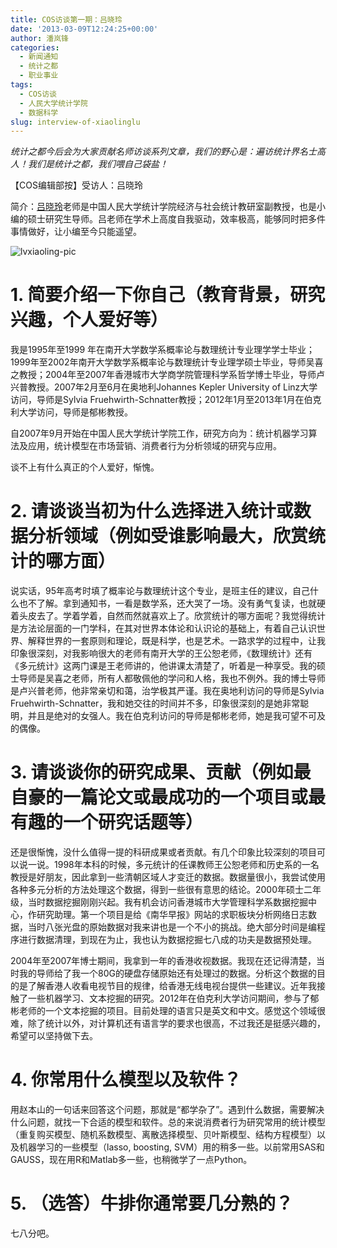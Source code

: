 ```yaml
---
title: COS访谈第一期：吕晓玲
date: '2013-03-09T12:24:25+00:00'
author: 潘岚锋
categories:
  - 新闻通知
  - 统计之都
  - 职业事业
tags:
  - COS访谈
  - 人民大学统计学院
  - 数据科学
slug: interview-of-xiaolinglu
---
```


_统计之都今后会为大家贡献名师访谈系列文章，我们的野心是：遍访统计界名士高人！我们是统计之都，我们喂自己袋盐！_

【COS编辑部按】受访人：吕晓玲</span>

简介：[吕晓玲](http://stat.ruc.edu.cn/a/jiaoxuetuandui/jiaoyanshi/2011/0219/128.html)老师是中国人民大学统计学院经济与社会统计教研室副教授，也是小编的硕士研究生导师。吕老师在学术上高度自我驱动，效率极高，能够同时把多件事情做好，让小编至今只能遥望。

![lvxiaoling-pic](http://stat.ruc.edu.cn/uploads/teacher/lvxiaoling.jpg)

# 1. 简要介绍一下你自己（教育背景，研究兴趣，个人爱好等）

我是1995年至1999 年在南开大学数学系概率论与数理统计专业理学学士毕业；1999年至2002年南开大学数学系概率论与数理统计专业理学硕士毕业，导师吴喜之教授；2004年至2007年香港城市大学商学院管理科学系哲学博士毕业，导师卢兴普教授。2007年2月至6月在奥地利Johannes Kepler University of Linz大学访问，导师是Sylvia Fruehwirth-Schnatter教授；2012年1月至2013年1月在伯克利大学访问，导师是郁彬教授。
  
自2007年9月开始在中国人民大学统计学院工作，研究方向为：统计机器学习算法及应用，统计模型在市场营销、消费者行为分析领域的研究与应用。
  
谈不上有什么真正的个人爱好，惭愧。

# 2. 请谈谈当初为什么选择进入统计或数据分析领域（例如受谁影响最大，欣赏统计的哪方面）

说实话，95年高考时填了概率论与数理统计这个专业，是班主任的建议，自己什么也不了解。拿到通知书，一看是数学系，还大哭了一场。没有勇气复读，也就硬着头皮去了。学着学着，自然而然就喜欢上了。欣赏统计的哪方面呢？我觉得统计是方法论层面的一门学科，在其对世界本体论和认识论的基础上，有着自己认识世界、解释世界的一套原则和理论，既是科学，也是艺术。一路求学的过程中，让我印象很深刻，对我影响很大的老师有南开大学的王公恕老师，《数理统计》还有《多元统计》这两门课是王老师讲的，他讲课太清楚了，听着是一种享受。我的硕士导师是吴喜之老师，所有人都敬佩他的学问和人格，我也不例外。我的博士导师是卢兴普老师，他非常亲切和蔼，治学极其严谨。我在奥地利访问的导师是Sylvia Fruehwirth-Schnatter，我和她交往的时间并不多，印象很深刻的是她非常聪明，并且是绝对的女强人。我在伯克利访问的导师是郁彬老师，她是我可望不可及的偶像。

# 3. 请谈谈你的研究成果、贡献（例如最自豪的一篇论文或最成功的一个项目或最有趣的一个研究话题等）

还是很惭愧，没什么值得一提的科研成果或者贡献。有几个印象比较深刻的项目可以说一说。1998年本科的时候，多元统计的任课教师王公恕老师和历史系的一名教授是好朋友，因此拿到一些清朝区域人才变迁的数据。数据量很小，我尝试使用各种多元分析的方法处理这个数据，得到一些很有意思的结论。2000年硕士二年级，当时数据挖掘刚刚兴起。我有机会访问香港城市大学管理科学系数据挖掘中心，作研究助理。第一个项目是给《南华早报》网站的求职板块分析网络日志数据，当时八张光盘的原始数据对我来讲也是一个不小的挑战。绝大部分时间是编程序进行数据清理，到现在为止，我也认为数据挖掘七八成的功夫是数据预处理。
  
2004年至2007年博士期间，我拿到一年的香港收视数据。我现在还记得清楚，当时我的导师给了我一个80G的硬盘存储原始还有处理过的数据。分析这个数据的目的是了解香港人收看电视节目的规律，给香港无线电视台提供一些建议。近年我接触了一些机器学习、文本挖掘的研究。2012年在伯克利大学访问期间，参与了郁彬老师的一个文本挖掘的项目。目前处理的语言只是英文和中文。感觉这个领域很难，除了统计以外，对计算机还有语言学的要求也很高，不过我还是挺感兴趣的，希望可以坚持做下去。

# 4. 你常用什么模型以及软件？

用赵本山的一句话来回答这个问题，那就是“都学杂了”。遇到什么数据，需要解决什么问题，就找一下合适的模型和软件。总的来说消费者行为研究常用的统计模型（重复购买模型、随机系数模型、离散选择模型、贝叶斯模型、结构方程模型）以及机器学习的一些模型（lasso, boosting, SVM）用的稍多一些。以前常用SAS和GAUSS，现在用R和Matlab多一些，也稍微学了一点Python。

# 5. （选答）牛排你通常要几分熟的？

七八分吧。

